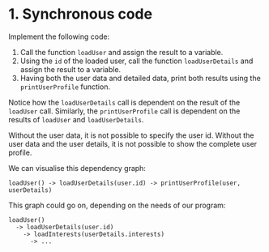 # 1. Synchronous code

Implement the following code:

1. Call the function `loadUser` and assign the result to a variable.
2. Using the `id` of the loaded user, call the function `loadUserDetails` and assign the result to a variable.
3. Having both the user data and detailed data, print both results using the `printUserProfile` function.

Notice how the `loadUserDetails` call is dependent on the result of the `loadUser` call.
Similarly, the `printUserProfile` call is dependent on the results of `loadUser` and `loadUserDetails`.

Without the user data, it is not possible to specify the user id.
Without the user data and the user details, it is not possible to show the complete user profile.

We can visualise this dependency graph:

```
loadUser() -> loadUserDetails(user.id) -> printUserProfile(user, userDetails)
```

This graph could go on, depending on the needs of our program:

```
loadUser()
  -> loadUserDetails(user.id)
    -> loadInterests(userDetails.interests)
      -> ...
```

